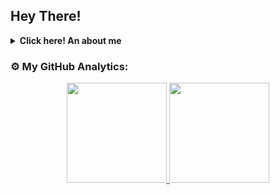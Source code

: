 <h2> Hey There! <b></b></h2>
<details>
 <summary><strong>Click here! An about me</strong></summary>
    - 👋 Hello My name is Aldyansyah Cahyo Putranto</br>
    - 🌱 I’m currently learning Programming And I learn code just for fun</br>
    - 💬 Ask me about anything.</br>
    - 🏠 I come from Solo, East Java, Indonesia. </br>
    - 📫 How to reach me : <a href="https://github.com/"><img title="EmailMe" src="https://img.shields.io/badge/EmailMe-aldyansyahcp@gmail.com-blue"></a></br>
    - 🀄 I'm can little speak English and Basic Japanese like かナ </br>
    - 🎮 And I LostSaga player too, You can add me, Here my nickname <strong>LostSagaExotic: Ruprechks</strong> & <strong>LostSagaOrigin: Ruprecht</strong></br>
    - 🐼 Nice to meet you!..
</details>

### ⚙️ My GitHub Analytics:

<a href="https://github.com/aldyansyahcp">
  <center>
     <img height="160em" src="https://github-readme-stats.vercel.app/api?username=aldyansyahcp&hide=contribs,prs&show_icons=true&locale=en&layout=compact&theme=merko" />
     <img height="160em" src="https://github-readme-stats.vercel.app/api/top-langs/?username=aldyansyahcp&true&locale=en&layout=compact&theme=merko" />
  </a>
</center>
